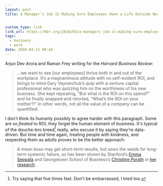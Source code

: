 ```yaml
---
layout: post
title: A Manager’s Job Is Making Sure Employees Have a Life Outside Work | Harvard Business Review


custom_type: link
link_url: https://hbr.org/2016/03/a-managers-job-is-making-sure-employees-have-a-life-outside-work
tags:
  - business
  - work
date: 2016-04-21 00:44
---
```

Arjun Dev Arora and Raman Frey writing for the *Harvard Business Review*:

> …we want to see [our employees] thrive both in and out of the workplace. It’s a magnanimous attitude with no self-evident ROI, and brings to mind Gary Vaynerchuk’s quip with a venture capital professional who was quizzing him on the worthiness of his new business. She kept repeating, “But what is the ROI on this spend?” and he finally snapped and retorted, “What’s the ROI on your mother?!” In other words, not all the value of a company can be quantified.

I don't think its humanly possibly to agree harder with this paragraph. Some are so *fixated* to ROI, they forget the human element of business. It's typical of the douche-bro breed[^1] really, who excuse it by saying they're data-driven. But time and time again, treating people with kindness, and respecting them as adults proves to be the better approach:

[^1]:  Try saying that five times fast. Don't be embarrassed, I tried too.

> A mean boss may get short-term results, but sows the seeds for long-term systemic failure, as has been shown by Stanford’s [Emma Seppala](https://hbr.org/2014/11/the-hard-data-on-being-a-nice-boss) and Georgetown School of Business’s [Christine Porath](https://hbr.org/2013/01/the-price-of-incivility/ar/1) in [her research](http://www.nytimes.com/2015/06/21/opinion/sunday/is-your-boss-mean.html?_r=4).
